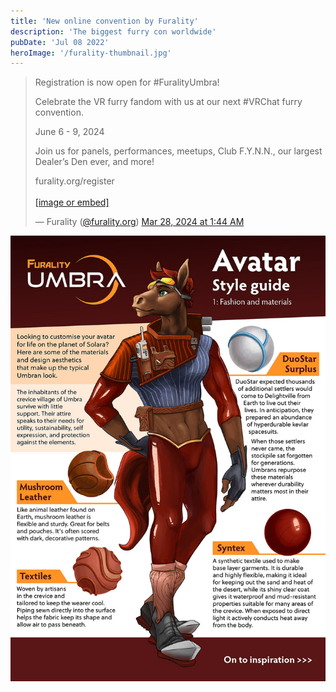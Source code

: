 ```yaml
---
title: 'New online convention by Furality'
description: 'The biggest furry con worldwide'
pubDate: 'Jul 08 2022'
heroImage: '/furality-thumbnail.jpg'
---
```


<blockquote class="bluesky-embed" data-bluesky-uri="at://did:plc:o7d3ydmb5h5qve7db5ret76k/app.bsky.feed.post/3koprcx2le32n" data-bluesky-cid="bafyreifmeblaiqrurocers5cajrqffsimmx3lmv3hdz32pgpoavkx2owfu"><p lang="en">Registration is now open for #FuralityUmbra!

Celebrate the VR furry fandom with us at our next #VRChat furry convention.

June 6 - 9, 2024

Join us for panels, performances, meetups, Club F.Y.N.N., our largest Dealer’s Den ever, and more!

furality.org/register<br><br><a href="https://bsky.app/profile/did:plc:o7d3ydmb5h5qve7db5ret76k/post/3koprcx2le32n?ref_src=embed">[image or embed]</a></p>&mdash; Furality (<a href="https://bsky.app/profile/did:plc:o7d3ydmb5h5qve7db5ret76k?ref_src=embed">@furality.org</a>) <a href="https://bsky.app/profile/did:plc:o7d3ydmb5h5qve7db5ret76k/post/3koprcx2le32n?ref_src=embed">Mar 28, 2024 at 1:44 AM</a></blockquote><script async src="https://embed.bsky.app/static/embed.js" charset="utf-8"></script>

![Poster](../../../public/furality-poster.jpg)